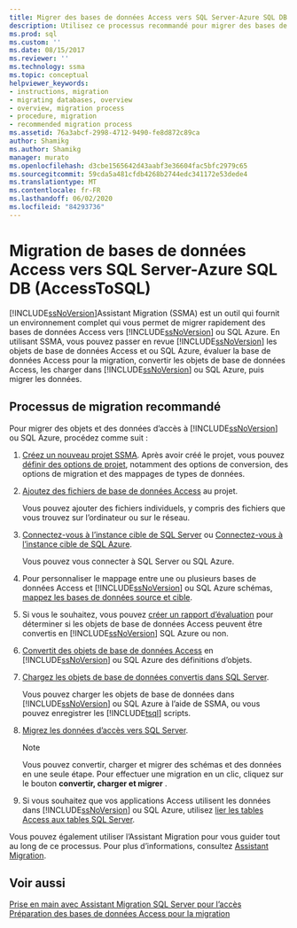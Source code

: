 ```yaml
---
title: Migrer des bases de données Access vers SQL Server-Azure SQL DB | Microsoft Docs
description: Utilisez ce processus recommandé pour migrer des bases de données Access vers SQL Server ou Azure SQL Database à l’aide d’Assistant Migration SQL Server (SSMA).
ms.prod: sql
ms.custom: ''
ms.date: 08/15/2017
ms.reviewer: ''
ms.technology: ssma
ms.topic: conceptual
helpviewer_keywords:
- instructions, migration
- migrating databases, overview
- overview, migration process
- procedure, migration
- recommended migration process
ms.assetid: 76a3abcf-2998-4712-9490-fe8d872c89ca
author: Shamikg
ms.author: Shamikg
manager: murato
ms.openlocfilehash: d3cbe1565642d43aabf3e36604fac5bfc2979c65
ms.sourcegitcommit: 59cda5a481cfdb4268b2744edc341172e53dede4
ms.translationtype: MT
ms.contentlocale: fr-FR
ms.lasthandoff: 06/02/2020
ms.locfileid: "84293736"
---
```

# <a name="migrating-access-databases-to-sql-server---azure-sql-db-accesstosql"></a>Migration de bases de données Access vers SQL Server-Azure SQL DB (AccessToSQL)
[!INCLUDE[ssNoVersion](../../includes/ssnoversion-md.md)]Assistant Migration (SSMA) est un outil qui fournit un environnement complet qui vous permet de migrer rapidement des bases de données Access vers [!INCLUDE[ssNoVersion](../../includes/ssnoversion-md.md)] ou SQL Azure. En utilisant SSMA, vous pouvez passer en revue [!INCLUDE[ssNoVersion](../../includes/ssnoversion-md.md)] les objets de base de données Access et ou SQL Azure, évaluer la base de données Access pour la migration, convertir les objets de base de données Access, les charger dans [!INCLUDE[ssNoVersion](../../includes/ssnoversion-md.md)] ou SQL Azure, puis migrer les données.  
  
## <a name="recommended-migration-process"></a>Processus de migration recommandé  
Pour migrer des objets et des données d’accès à [!INCLUDE[ssNoVersion](../../includes/ssnoversion-md.md)] ou SQL Azure, procédez comme suit :  
  
1.  [Créez un nouveau projet SSMA](creating-and-managing-projects-accesstosql.md). Après avoir créé le projet, vous pouvez [définir des options de projet](setting-conversion-and-migration-options-accesstosql.md), notamment des options de conversion, des options de migration et des mappages de types de données.  
  
2.  [Ajoutez des fichiers de base de données Access](adding-and-removing-access-database-files-accesstosql.md) au projet.  
  
    Vous pouvez ajouter des fichiers individuels, y compris des fichiers que vous trouvez sur l’ordinateur ou sur le réseau.  
  
3.  [Connectez-vous à l’instance cible de SQL Server](connecting-to-sql-server-accesstosql.md) ou [Connectez-vous à l’instance cible de SQL Azure](connecting-to-azure-sql-db-accesstosql.md).  
  
    Vous pouvez vous connecter à SQL Server ou SQL Azure.  
  
4.  Pour personnaliser le mappage entre une ou plusieurs bases de données Access et [!INCLUDE[ssNoVersion](../../includes/ssnoversion-md.md)] ou SQL Azure schémas, [mappez les bases de données source et cible](mapping-source-and-target-databases-accesstosql.md).  
  
5.  Si vous le souhaitez, vous pouvez [créer un rapport d’évaluation](assessing-access-database-objects-for-conversion-accesstosql.md) pour déterminer si les objets de base de données Access peuvent être convertis en [!INCLUDE[ssNoVersion](../../includes/ssnoversion-md.md)] SQL Azure ou non.  
  
6.  [Convertit des objets de base de données Access](converting-access-database-objects-accesstosql.md) en [!INCLUDE[ssNoVersion](../../includes/ssnoversion-md.md)] ou SQL Azure des définitions d’objets.  
  
7.  [Chargez les objets de base de données convertis dans SQL Server](loading-converted-database-objects-into-sql-server-accesstosql.md).  
  
    Vous pouvez charger les objets de base de données dans [!INCLUDE[ssNoVersion](../../includes/ssnoversion-md.md)] ou SQL Azure à l’aide de SSMA, ou vous pouvez enregistrer les [!INCLUDE[tsql](../../includes/tsql-md.md)] scripts.  
  
8.  [Migrez les données d’accès vers SQL Server](migrating-access-data-into-sql-server-azure-sql-db-accesstosql.md).  
  
    > [!NOTE]  
    > Vous pouvez convertir, charger et migrer des schémas et des données en une seule étape. Pour effectuer une migration en un clic, cliquez sur le bouton **convertir, charger et migrer** .  
  
9. Si vous souhaitez que vos applications Access utilisent les données dans [!INCLUDE[ssNoVersion](../../includes/ssnoversion-md.md)] ou SQL Azure, utilisez [lier les tables Access aux tables SQL Server](linking-access-applications-to-sql-server-azure-sql-db-accesstosql.md).  
  
Vous pouvez également utiliser l’Assistant Migration pour vous guider tout au long de ce processus. Pour plus d’informations, consultez [Assistant Migration](migration-wizard-accesstosql.md).  
  
## <a name="see-also"></a>Voir aussi  
[Prise en main avec Assistant Migration SQL Server pour l’accès](getting-started-with-sql-server-migration-assistant-for-access-accesstosql.md)  
[Préparation des bases de données Access pour la migration](preparing-access-databases-for-migration-accesstosql.md)
